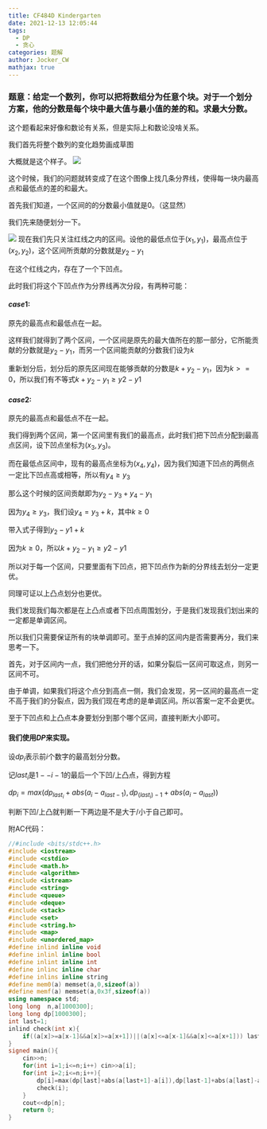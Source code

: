 ```yaml
---
title: CF484D Kindergarten
date: 2021-12-13 12:05:44
tags:
  - DP
  - 贪心
categories: 题解
author: Jocker_CW
mathjax: true
---
```


### 题意：给定一个数列，你可以把将数组分为任意个块。对于一个划分方案，他的分数是每个块中最大值与最小值的差的和。求最大分数。

这个题看起来好像和数论有关系，但是实际上和数论没啥关系。

我们首先将整个数列的变化趋势画成草图

大概就是这个样子。
![](https://cdn.luogu.com.cn/upload/image_hosting/i4mxklcd.png)

这个时候，我们的问题就转变成了在这个图像上找几条分界线，使得每一块内最高点和最低点的差的和最大。

首先我们知道，一个区间的的分数最小值就是$0$。（这显然）

我们先来随便划分一下。

![](https://cdn.luogu.com.cn/upload/image_hosting/g32dnm0z.png)
现在我们先只关注红线之内的区间。设他的最低点位于$(x_1,y_1)$，最高点位于$(x_2,y_2)$，这个区间所贡献的分数就是$y_2-y_1$

在这个红线之内，存在了一个下凹点。

此时我们将这个下凹点作为分界线再次分段，有两种可能：

#### $case1:$
原先的最高点和最低点在一起。

这样我们就得到了两个区间，一个区间是原先的最大值所在的那一部分，它所能贡献的分数就是$y_2-y_1$，而另一个区间能贡献的分数我们设为$k$

重新划分后，划分后的原先区间现在能够贡献的分数是$k+y_2-y_1$，因为$k>=0$，所以我们有不等式$k+y_2-y_1 \geq y2-y1$

#### $case 2:$
原先的最高点和最低点不在一起。

我们得到两个区间，第一个区间里有我们的最高点，此时我们把下凹点分配到最高点区间，设下凹点坐标为$(x_3,y_3)$。

而在最低点区间中，现有的最高点坐标为$(x_4,y_4)$，因为我们知道下凹点的两侧点一定比下凹点高或相等，所以有$y_4\geq y_3$

那么这个时候的区间贡献即为$y_2-y_3+y_4-y_1$


因为$y_4\geq y_3$，我们设$y_4=y_3+k$，其中$k\geq0$

带入式子得到$y_2-y1+k$

因为$k\geq0$，所以$k+y_2-y_1 \geq y2-y1$

所以对于每一个区间，只要里面有下凹点，把下凹点作为新的分界线去划分一定更优。

同理可证以上凸点划分也更优。

我们发现我们每次都是在上凸点或者下凹点周围划分，于是我们发现我们划出来的一定都是单调区间。

所以我们只需要保证所有的块单调即可。至于点掉的区间内是否需要再分，我们来思考一下。

首先，对于区间内一点，我们把他分开的话，如果分裂后一区间可取这点，则另一区间不可。

由于单调，如果我们将这个点分到高点一侧，我们会发现，另一区间的最高点一定不高于我们的分裂点，因为我们现在考虑的是单调区间。所以答案一定不会更优。

至于下凹点和上凸点本身要划分到那个哪个区间，直接判断大小即可。

#### 我们使用$DP$来实现。

设$dp_i$表示前$i$个数字的最高划分分数。

记$last_i$是$1--i-1$的最后一个下凹/上凸点，得到方程

$dp_i=max(dp_{last_i}+abs(a_i-a_{last-1}),dp_{(last_i )-1}+abs(a_i-a_{last}))$

判断下凹/上凸就判断一下两边是不是大于/小于自己即可。

附AC代码：
```cpp
//#include <bits/stdc++.h>
#include <iostream>
#include <cstdio>
#include <math.h>
#include <algorithm>
#include <istream>
#include <string>
#include <queue>
#include <deque>
#include <stack>
#include <set>
#include <string.h>
#include <map>
#include <unordered_map>
#define inlind inline void
#define inlinl inline bool
#define inlint inline int
#define inlinc inline char
#define inlins inline string
#define mem0(a) memset(a,0,sizeof(a))
#define memf(a) memset(a,0x3f,sizeof(a))
using namespace std;
long long  n,a[1000300];
long long dp[1000300];
int last=1;
inlind check(int x){
    if((a[x]>=a[x-1]&&a[x]>=a[x+1])||(a[x]<=a[x-1]&&a[x]<=a[x+1])) last=x;
}
signed main(){
    cin>>n;
    for(int i=1;i<=n;i++) cin>>a[i];
    for(int i=2;i<=n;i++){
        dp[i]=max(dp[last]+abs(a[last+1]-a[i]),dp[last-1]+abs(a[last]-a[i]));
        check(i);
    }
    cout<<dp[n];
    return 0;
}

```

